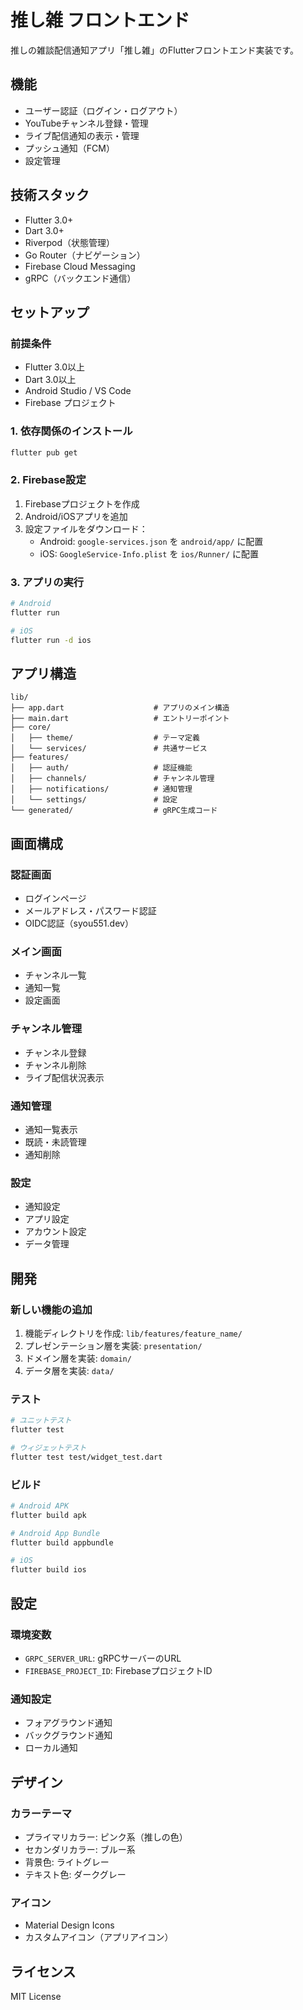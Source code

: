 # 推し雑 フロントエンド

推しの雑談配信通知アプリ「推し雑」のFlutterフロントエンド実装です。

## 機能

- ユーザー認証（ログイン・ログアウト）
- YouTubeチャンネル登録・管理
- ライブ配信通知の表示・管理
- プッシュ通知（FCM）
- 設定管理

## 技術スタック

- Flutter 3.0+
- Dart 3.0+
- Riverpod（状態管理）
- Go Router（ナビゲーション）
- Firebase Cloud Messaging
- gRPC（バックエンド通信）

## セットアップ

### 前提条件

- Flutter 3.0以上
- Dart 3.0以上
- Android Studio / VS Code
- Firebase プロジェクト

### 1. 依存関係のインストール

```bash
flutter pub get
```

### 2. Firebase設定

1. Firebaseプロジェクトを作成
2. Android/iOSアプリを追加
3. 設定ファイルをダウンロード：
   - Android: `google-services.json` を `android/app/` に配置
   - iOS: `GoogleService-Info.plist` を `ios/Runner/` に配置

### 3. アプリの実行

```bash
# Android
flutter run

# iOS
flutter run -d ios
```

## アプリ構造

```
lib/
├── app.dart                    # アプリのメイン構造
├── main.dart                   # エントリーポイント
├── core/
│   ├── theme/                  # テーマ定義
│   └── services/               # 共通サービス
├── features/
│   ├── auth/                   # 認証機能
│   ├── channels/               # チャンネル管理
│   ├── notifications/          # 通知管理
│   └── settings/               # 設定
└── generated/                  # gRPC生成コード
```

## 画面構成

### 認証画面
- ログインページ
- メールアドレス・パスワード認証
- OIDC認証（syou551.dev）

### メイン画面
- チャンネル一覧
- 通知一覧
- 設定画面

### チャンネル管理
- チャンネル登録
- チャンネル削除
- ライブ配信状況表示

### 通知管理
- 通知一覧表示
- 既読・未読管理
- 通知削除

### 設定
- 通知設定
- アプリ設定
- アカウント設定
- データ管理

## 開発

### 新しい機能の追加

1. 機能ディレクトリを作成: `lib/features/feature_name/`
2. プレゼンテーション層を実装: `presentation/`
3. ドメイン層を実装: `domain/`
4. データ層を実装: `data/`

### テスト

```bash
# ユニットテスト
flutter test

# ウィジェットテスト
flutter test test/widget_test.dart
```

### ビルド

```bash
# Android APK
flutter build apk

# Android App Bundle
flutter build appbundle

# iOS
flutter build ios
```

## 設定

### 環境変数

- `GRPC_SERVER_URL`: gRPCサーバーのURL
- `FIREBASE_PROJECT_ID`: FirebaseプロジェクトID

### 通知設定

- フォアグラウンド通知
- バックグラウンド通知
- ローカル通知

## デザイン

### カラーテーマ

- プライマリカラー: ピンク系（推しの色）
- セカンダリカラー: ブルー系
- 背景色: ライトグレー
- テキスト色: ダークグレー

### アイコン

- Material Design Icons
- カスタムアイコン（アプリアイコン）

## ライセンス

MIT License
